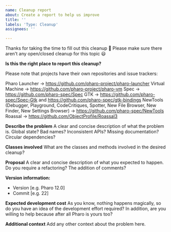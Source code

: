 ```yaml
---
name: Cleanup report
about: Create a report to help us improve
title: ''
labels: 'Type: Cleanup'
assignees: ''

---
```

Thanks for taking the time to fill out this cleanup 🤗
Please make sure there aren't any open/closed cleanup for this topic 😃

**Is this the right place to report this cleanup?**

Please note that projects have their own repositories and issue trackers:

Pharo Launcher -> https://github.com/pharo-project/pharo-launcher
Virtual Machine -> https://github.com/pharo-project/pharo-vm
Spec -> https://github.com/pharo-spec/Spec
GTK -> https://github.com/pharo-spec/Spec-Gtk and https://github.com/pharo-spec/gtk-bindings
NewTools (Debugger, Playground, CodeCritiques, Spotter, New File Browser, New Finder, New Settings Browser) -> https://github.com/pharo-spec/NewTools
Roassal -> https://github.com/ObjectProfile/Roassal3

**Describe the problem**
A clear and concise description of what the problem is.
Global state? Bad names? Inconsistent APIs? Missing documentation? Circular dependencies?

**Classes involved**
What are the classes and methods involved in the desired cleanup?

**Proposal**
A clear and concise description of what you expected to happen.
Do you require a refactoring? The addition of comments?

**Version information:**
 - Version [e.g. Pharo 12.0]
 - Commit [e.g. 22]

**Expected development cost**
As you know, nothing happens magically, so do you have an idea of the development effort required? 
In addition, are you willing to help because after all Pharo is yours too?

**Additional context**
Add any other context about the problem here.
